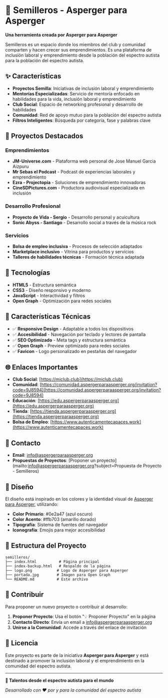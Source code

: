 # 🌱 Semilleros - Asperger para Asperger

**Una herramienta creada por Asperger para Asperger**

Semilleros es un espacio donde los miembros del club y comunidad comparten y hacen crecer sus emprendimientos. Es una plataforma de inclusión laboral y emprendimiento desde la población del espectro autista para la población del espectro autista.

## ✨ Características

- **Proyectos Semilla**: Iniciativas de inclusión laboral y emprendimiento
- **Mentorías Especializadas**: Servicio de mentoría enfocado en habilidades para la vida, inclusión laboral y emprendimiento
- **Club Social**: Espacio de networking profesional y desarrollo de habilidades
- **Comunidad**: Red de apoyo mutuo para la población del espectro autista
- **Filtros Inteligentes**: Búsqueda por categoría, fase y palabras clave

## 🎯 Proyectos Destacados

### Emprendimientos
- **JM-Universe.com** - Plataforma web personal de Jose Manuel Garcia Aizpuru
- **Mr Sebas el Podcast** - Podcast de experiencias laborales y emprendimiento
- **Ezra - Projectopia** - Soluciones de emprendimiento innovadoras
- **CineSDPictures.com** - Productora audiovisual especializada en inclusión

### Desarrollo Profesional
- **Proyecto de Vida - Sergio** - Desarrollo personal y acuicultura
- **Sonic Abyss - Santiago** - Desarrollo social a través de la música rock

### Servicios
- **Bolsa de empleo inclusiva** - Procesos de selección adaptados
- **Marketplace inclusivo** - Vitrina para productos y servicios
- **Talleres de habilidades técnicas** - Formación técnica adaptada

## 🚀 Tecnologías

- **HTML5** - Estructura semántica
- **CSS3** - Diseño responsivo y moderno
- **JavaScript** - Interactividad y filtros
- **Open Graph** - Optimización para redes sociales

## 📱 Características Técnicas

- ✅ **Responsive Design** - Adaptable a todos los dispositivos
- ✅ **Accesibilidad** - Navegación por teclado y lectores de pantalla
- ✅ **SEO Optimizado** - Meta tags y estructura semántica
- ✅ **Open Graph** - Preview optimizado para redes sociales
- ✅ **Favicon** - Logo personalizado en pestañas del navegador

## 🌐 Enlaces Importantes

- **Club Social**: [https://miclub.club](https://miclub.club)
- **Comunidad**: [https://comunidad.aspergerparaasperger.org/invitation?code=9J8594](https://comunidad.aspergerparaasperger.org/invitation?code=9J8594)
- **Educación**: [https://edu.aspergerparaasperger.org](https://edu.aspergerparaasperger.org)
- **Tienda**: [https://tienda.aspergerparaasperger.org](https://tienda.aspergerparaasperger.org)
- **Bolsa de Empleo**: [https://www.autenticamentecapaces.work](https://www.autenticamentecapaces.work)

## 📧 Contacto

- **Email**: info@aspergerparaasperger.org
- **Propuestas de Proyectos**: [Proponer un proyecto](mailto:info@aspergerparaasperger.org?subject=Propuesta de Proyecto - Semilleros)

## 🎨 Diseño

El diseño está inspirado en los colores y la identidad visual de [Asperger para Asperger](https://www.aspergerparaasperger.org), utilizando:

- **Color Primario**: #0e2a47 (azul oscuro)
- **Color Acento**: #ffb703 (amarillo dorado)
- **Tipografía**: Sistema de fuentes del navegador
- **Iconografía**: Emojis para mejor accesibilidad

## 📄 Estructura del Proyecto

```
semilleros/
├── index.html          # Página principal
├── index-backup.html   # Respaldo de la página
├── logo.png           # Logo de Asperger para Asperger
├── portada.jpg        # Imagen para Open Graph
└── README.md          # Este archivo
```

## 🤝 Contribuir

Para proponer un nuevo proyecto o contribuir al desarrollo:

1. **Proponer Proyecto**: Usa el botón "💡 Proponer Proyecto" en la página
2. **Contacto Directo**: Envía un email a info@aspergerparaasperger.org
3. **Unirse a la Comunidad**: Accede a través del enlace de invitación

## 📜 Licencia

Este proyecto es parte de la iniciativa **Asperger para Asperger** y está destinado a promover la inclusión laboral y el emprendimiento en la comunidad del espectro autista.

---

**🌟 Talentos desde el espectro autista para el mundo**

*Desarrollado con ❤️ por y para la comunidad del espectro autista*
